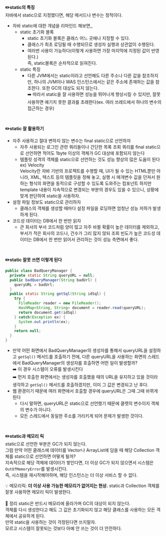 **✏️static의 특징**   
자바에서 static으로 지정했다면, 해당 메서드나 변수는 정적이다.
* 자바 static에 대한 개념을 리마인드 해보면,,
  * static 초기화 블록
    * static 초기화 블록은 클래스 어느 곳에나 지정할 수 있다.
    * 클래스가 최초 로딩될 때 수행되므로 생성자 실행과 상관없이 수행된다.
    * 여러번 사용이 가능하다(이렇게 사용하면 가장 마지막에 지정된 값이 반영된다.)   
      즉, static블록은 순차적으로 읽혀진다.
  * static 특징
    * 다른 JVM에서는 static이라고 선언해도 다른 주소나 다른 값을 참조하지만, 하나의 JVM이나 WAS 인스턴스에서는 같은 주소에 존재하는 값을 참조한다. 또한 GC의 대상도 되지 않는다.   
      ➡️ 따라서 static을 잘 사용하면 성능을 뛰어나게 향상시킬 수 있지만, 잘못 사용하면 예기치 못한 결과를 초래한다(ex. 여러 쓰레드에서 하나의 변수의 접근하는 경우)
</br>

**✏️static 잘 활용하기**
* 자주 사용하고 절대 변하지 않는 변수는 final static으로 선언하자
  * 자주 사용되는 로그인 관련 쿼리들이나 간단한 목록 조회 쿼리를 final static으로 선언하면 적어도 1byte 이상의 객체가 GC 대상에 포함되지 않는다
  * 템플릿 성격의 객체를 static으로 선언하는 것도 성능 향상의 많은 도움이 된다
    ex) Velocity   
    Velocity란 자바 기반의 프로젝트를 수행할 때, UI가 될 수 있는 HTML뿐만 아니라, XML, 텍스트 등의 템플릿을 정해 놓고, 실행 시 매개변수 값을 던져서 원하는 형식의 화면을 동적으로 구성할 수 있도록 도와주는 컴포넌트
    하지만 template 내용이 지속적으로 변경되는 부분의 경우도 있을 수 있으니, 상황에 맞게 판단하여 static을 사용하자.
* 설정 파일 정보도 static으로 관리하자
  * 클래스의 객체를 생성할 때마다 설정 파일을 로딩하면 엄청난 성능 저하가 발생하게 된다.
* 코드성 데이터는 DB에서 한 번만 읽자
  * 큰 회사의 부서 코드처럼 양이 많고 자주 바뀔 확률이 높은 데이터를 제외하고, 부서가 적은 회사의 코드나, 건수가 그리 많지 않되 조회 빈도가 높은 코드성 데이터는 DB에서 한 번만 읽어서 관리하는 것이 성능 측면에서 좋다.
</br>

**✏️static 잘못 쓰면 이렇게 된다**
```java
public class BadQueryManager {
  private static String queryURL = null;
  public badQueryManager(String badUrl) {
    queryURL = badUrl;
  }
  public static String getSql(String idSql) {
    try {
      FileReader reader = new FileReader();
      HashMap<String, String> document = reader.read(queryURL);
      return document.get(idSql)
    } catch(Exception ex) {
      System.out.println(ex);
    }
    return null;
  }
}
```
* 만약 어떤 화면에서 BadQueryManager의 생성자를 통해서 queryURL을 설정하고 `getSql()` 메서드를 호출하기 전에, 다른 queryURL을 사용하는 화면의 스레드에서 BadQueryManager의 생성자를 호출하면 어떤 일이 발생할까?   
  ➡️ 이 경우 시스템이 오류를 발생시킨다   
  ➡️ 먼저 호출한 화면에서는 생성자를 호출했을 때의 URL을 유지하고 있을 것이라 생각하고 `getSql()` 메서드를 호출하겠지만, 이미 그 값은 변경되고 난 후다.
* 웹 환경이기 때문에 여러 화면에서 호출할 경우에 queryURL은 그때 그때 바뀌게 된다   
  * 다시 말하면, queryURL은 static으로 선언했기 때문에 클랫의 변수이지 객체의 변수가 아니다.
  * 모든 스레드에서 동일한 주소를 가리키게 되어 문제가 발생한 것이다.
</br>

**✏️static과 메모리 릭**   
static으로 선언한 부분은 GC가 되지 않는다.   
그럼 만약 어떤 클래스에 데이터를 Vector나 ArrayList에 담을 때 해당 Collection 객체를 static으로 선언하면 어떻게 될까?   
지속적으로 해당 객체에 데이터가 쌓인다면, 더 이상 GC가 되지 않으면서 시스템은 `OutOfMemoryError`를 발생시킨다.   
즉, 시스템을 재시작해야하며, 해당 인스턴스는 더 이상 서비스 할 수 없다.   
   
💡 메모리릭: **더 이상 사용 가능한 메모리가 없어지는 현상.** static과 Collection 객체를 잘못 사용하면 메모리 릭이 발생한다.     
</br>
📌 정리
static은 반드시 메모리에 올라가며 GC의 대상이 되지 않는다.   
객체를 다시 생성한다고 해도 그 값은 초기화되지 않고 해당 클래스를 사용하는 모든 객체에서 공유하게 된다.   
만약 static을 사용하는 것이 걱정된다면 쓰지말자.   
모르고 시스템이 잘못되는 것보다 아예 안 쓰는 것이 더 안전하다.
